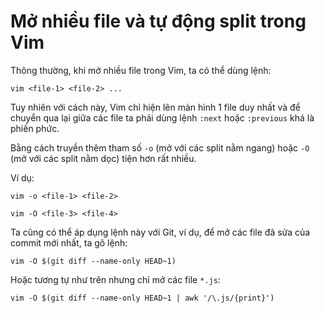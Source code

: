 # Mở nhiều file và tự động split trong Vim

Thông thường, khi mở nhiều file trong Vim, ta có thể dùng lệnh:

```
vim <file-1> <file-2> ...
```

Tuy nhiên với cách này, Vim chỉ hiện lên màn hình 1 file duy nhất và để chuyển qua lại giữa các file ta phải dùng lệnh `:next` hoặc `:previous` khá là phiền phức.

Bằng cách truyền thêm tham số `-o` (mở với các split nằm ngang) hoặc `-O` (mở với các split nằm dọc) tiện hơn rất nhiều.

Ví dụ:

```
vim -o <file-1> <file-2>

vim -O <file-3> <file-4>
```

Ta cũng có thể áp dụng lệnh này với Git, ví dụ, để mở các file đã sửa của commit mới nhất, ta gõ lệnh:

```
vim -O $(git diff --name-only HEAD~1)
```

Hoặc tương tự như trên nhưng chỉ mở các file `*.js`:

```
vim -O $(git diff --name-only HEAD~1 | awk '/\.js/{print}')
```
